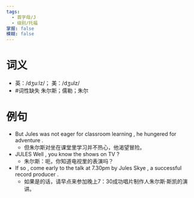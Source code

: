 ```yaml
---
tags:
  - 首字母/J
  - 级别/托福
掌握: false
模糊: false
---
```

# 词义
- 英：/dʒuːlz/； 美：/dʒulz/
- #词性缺失 朱尔斯；儒勒；朱尔
# 例句
- But Jules was not eager for classroom learning , he hungered for adventure .
	- 但朱尔斯对坐在课堂里学习并不热心，他渴望冒险。
- JULES Well , you know the shows on TV ?
	- 朱尔斯：呃，你知道电视里的表演吗？
- If so , come early to the talk at 7.30pm by Jules Skye , a successful record producer .
	- 如果是的话，请早点来参加晚上7：30成功唱片制作人朱尔斯·斯凯的演讲。
